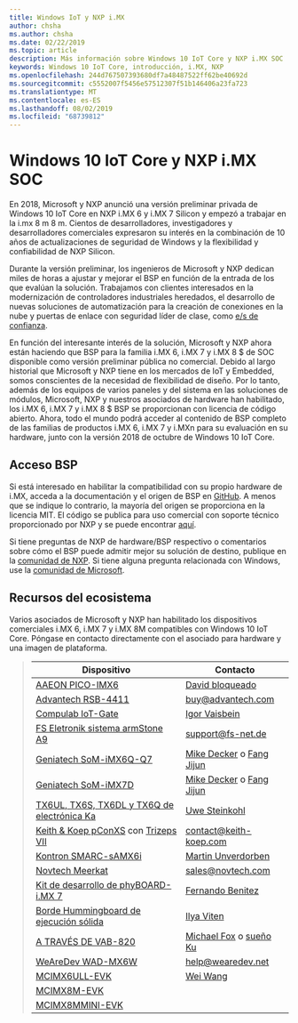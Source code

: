 ```yaml
---
title: Windows IoT y NXP i.MX
author: chsha
ms.author: chsha
ms.date: 02/22/2019
ms.topic: article
description: Más información sobre Windows 10 IoT Core y NXP i.MX SOC
keywords: Windows 10 IoT Core, introducción, i.MX, NXP
ms.openlocfilehash: 244d767507393680df7a48487522ff62be40692d
ms.sourcegitcommit: c5552007f5456e57512307f51b146406a23fa723
ms.translationtype: MT
ms.contentlocale: es-ES
ms.lasthandoff: 08/02/2019
ms.locfileid: "68739812"
---
```

# <a name="window-10-iot-core-and-nxp-imx-socs"></a>Windows 10 IoT Core y NXP i.MX SOC

En 2018, Microsoft y NXP anunció una versión preliminar privada de Windows 10 IoT Core en NXP i.MX 6 y i.MX 7 Silicon y empezó a trabajar en la i.mx 8 m 8 m. Cientos de desarrolladores, investigadores y desarrolladores comerciales expresaron su interés en la combinación de 10 años de actualizaciones de seguridad de Windows y la flexibilidad y confiabilidad de NXP Silicon. 
 
Durante la versión preliminar, los ingenieros de Microsoft y NXP dedican miles de horas a ajustar y mejorar el BSP en función de la entrada de los que evalúan la solución. Trabajamos con clientes interesados en la modernización de controladores industriales heredados, el desarrollo de nuevas soluciones de automatización para la creación de conexiones en la nube y puertas de enlace con seguridad líder de clase, como [e/s de confianza](https://blogs.windows.com/windowsexperience/2018/04/24/trusted-cyber-physical-systems-looks-to-protect-your-critical-infrastructure-from-modern-threats-in-the-world-of-iot/#A0WkfgLBpgbLaFe3.97).
 
En función del interesante interés de la solución, Microsoft y NXP ahora están haciendo que BSP para la familia i.MX 6, i.MX 7 y i.MX 8 $ de SOC disponible como versión preliminar pública no comercial. Debido al largo historial que Microsoft y NXP tiene en los mercados de IoT y Embedded, somos conscientes de la necesidad de flexibilidad de diseño. Por lo tanto, además de los equipos de varios paneles y del sistema en las soluciones de módulos, Microsoft, NXP y nuestros asociados de hardware han habilitado, los i.MX 6, i.MX 7 y i.MX 8 $ BSP se proporcionan con licencia de código abierto. Ahora, todo el mundo podrá acceder al contenido de BSP completo de las familias de productos i.MX 6, i.MX 7 y i.MXn para su evaluación en su hardware, junto con la versión 2018 de octubre de Windows 10 IoT Core.


## <a name="bsp-access"></a>Acceso BSP

Si está interesado en habilitar la compatibilidad con su propio hardware de i.MX, acceda a la documentación y el origen de BSP en [GitHub]( https://github.com/ms-iot/imx-iotcore). A menos que se indique lo contrario, la mayoría del origen se proporciona en la licencia MIT. El código se publica para uso comercial con soporte técnico proporcionado por NXP y se puede encontrar [aquí](https://www.nxp.com/support/developer-resources/evaluation-and-development-boards/i.mx-evaluation-and-development-boards/i.mx-software-and-development-tool:IMX-SW).

Si tiene preguntas de NXP de hardware/BSP respectivo o comentarios sobre cómo el BSP puede admitir mejor su solución de destino, publique en la [comunidad de NXP](https://community.nxp.com/community/imx/content?filterID=contentstatus%5Bpublished%5D%7Ecategory%5Bwindows%5D). Si tiene alguna pregunta relacionada con Windows, use la [comunidad de Microsoft](https://social.msdn.microsoft.com/forums/en-US/home?forum=WindowsIoT).


## <a name="ecosystem-resources"></a>Recursos del ecosistema

Varios asociados de Microsoft y NXP han habilitado los dispositivos comerciales i.MX 6, i.MX 7 y i.MX 8M compatibles con Windows 10 IoT Core. Póngase en contacto directamente con el asociado para hardware y una imagen de plataforma.


> | Dispositivo | Contacto |
> |-------|------|
> | [AAEON PICO-IMX6](https://www.aaeon.com/en/p/pico-itx-boards-pico-imx6/) | [David bloqueado](mailto:davidhung@aaeon.com.tw) |
> | [Advantech RSB-4411](http://www.advantech.com/products/single_board_computer/rsb-4411/mod_d3901250-b0a0-4a5f-9762-b26fa0c36858) | [buy@advantech.com](mailto:buy@advantech.com) |
> | [Compulab IoT-Gate](https://www.compulab.com/products/iot-gateways/iot-gate-imx7-nxp-i-mx-7-internet-of-things-gateway/) | [Igor Vaisbein](mailto:igor@compulab.co.il) | 
> | [FS Eletronik sistema armStone A9](https://www.fs-net.de/en/products/armstone/armstonea9/) | [support@fs-net.de](mailto:support@fs-net.de) |
> | [Geniatech SoM-iMX6Q-Q7](https://www.geniatech.com/product/som-imx6q-q7/) | [Mike Decker](mailto:mike.decker@geniatech.com) o [Fang Jijun](mailto:Fjj@geniatech.com) |
> | [Geniatech SoM-iMX7D](https://www.geniatech.com/product/som-imx7d/) | [Mike Decker](mailto:mike.decker@geniatech.com) o [Fang Jijun](mailto:Fjj@geniatech.com) |
> | [TX6UL, TX6S, TX6DL y TX6Q de electrónica Ka](https://www.karo-electronics.de/tx-standard.html?&L=1) | [Uwe Steinkohl](mailto:us@karo-electronics.de) |
> | [Keith & Koep pConXS](https://keith-koep.com/de/produkte/produkte-baseboards/pconxs-baseboard-vollausstattung-technische-daten/) con [Trizeps VII](https://keith-koep.com/de/produkte/produkte-trizeps/trizeps-vii-technische-daten-imx6/) | [contact@keith-koep.com](mailto:contact@keith-koep.com) |
> | [Kontron SMARC-sAMX6i](https://www.kontron.com/products/boards-and-standard-form-factors/smarc/smarc-samx6i.html) | [Martin Unverdorben](mailto:martin.unverdorben@kontron.com) |
> | [Novtech Meerkat](http://novtech.com/products/meerkat96.html) | [sales@novtech.com](mailto:sales@novtech.com) |
> | [Kit de desarrollo de phyBOARD-i.MX 7](https://phytec.com/product/phyboard-imx7-development-kit/) | [Fernando Benitez](mailto:sales@phytec.com) |
> | [Borde Hummingboard de ejecución sólida](https://www.solid-run.com/imx6-win-10-iot-core/) | [Ilya Viten](mailto:ilya@solid-run.com) |
> | [A TRAVÉS DE VAB-820](https://www.viaembeddedstore.com/shop/boards/vab-820/) | [Michael Fox](mailto:MichaelFox@via.com.tw) o [sueño Ku](mailto:dreamku@via.com.tw) |
> | [WeAreDev WAD-MX6W](http://www.wearedev.net/?mod=wadmx6w) | [help@wearedev.net](mailto:help@wearedev.net) |
> | [MCIMX6ULL-EVK](https://www.nxp.com/products/processors-and-microcontrollers/arm-based-processors-and-mcus/i.mx-applications-processors/i.mx-6-processors/evaluation-kit-for-the-i.mx-6ull-and-6ulz-applications-processor:MCIMX6ULL-EVK) | [Wei Wang](mailto:Wei.A.Wang@nxp.com) |
> | [MCIMX8M-EVK](https://www.nxp.com/support/developer-resources/software-development-tools/i.mx-developer-resources/evaluation-kit-for-the-i.mx-8m-applications-processor:MCIMX8M-EVK) |  |
> | [MCIMX8MMINI-EVK](http://www.nxp.com/imx8mminievk) | []() |
